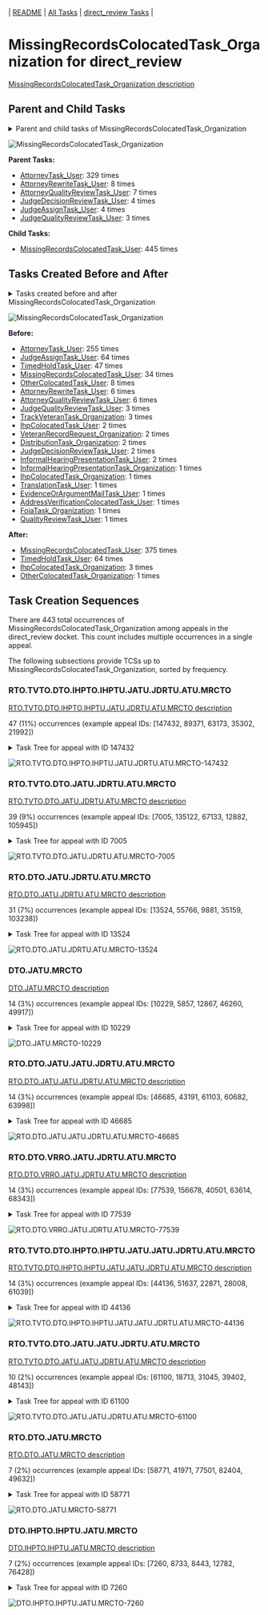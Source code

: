<!-- DO NOT EDIT THIS FILE.  This file is autogenerated. -->
| [README](../README.md) | [All Tasks](../alltasks.md) | [direct_review Tasks](tasklist.md) |

# MissingRecordsColocatedTask_Organization for direct_review

[MissingRecordsColocatedTask_Organization description](../descr/MissingRecordsColocatedTask_Organization.md)

## Parent and Child Tasks

<details><summary markdown='span'>Parent and child tasks of MissingRecordsColocatedTask_Organization
</summary>

```
digraph G {
rankdir=LR;
node [shape=box]
"MissingRecordsColocatedTask_Organization" -> "MissingRecordsColocatedTask_User" [label=445]
"AttorneyTask_User" -> "MissingRecordsColocatedTask_Organization" [label=329]
"AttorneyRewriteTask_User" -> "MissingRecordsColocatedTask_Organization" [label=8]
"AttorneyQualityReviewTask_User" -> "MissingRecordsColocatedTask_Organization" [label=7]
"JudgeDecisionReviewTask_User" -> "MissingRecordsColocatedTask_Organization" [label=4]
"JudgeAssignTask_User" -> "MissingRecordsColocatedTask_Organization" [label=4]
"JudgeQualityReviewTask_User" -> "MissingRecordsColocatedTask_Organization" [label=3]
}
```
</details>

![MissingRecordsColocatedTask_Organization](dot/MissingRecordsColocatedTask_Organization-parentchild.dot.png)

**Parent Tasks:**

   * [AttorneyTask_User](AttorneyTask_User.md): 329 times
   * [AttorneyRewriteTask_User](AttorneyRewriteTask_User.md): 8 times
   * [AttorneyQualityReviewTask_User](AttorneyQualityReviewTask_User.md): 7 times
   * [JudgeDecisionReviewTask_User](JudgeDecisionReviewTask_User.md): 4 times
   * [JudgeAssignTask_User](JudgeAssignTask_User.md): 4 times
   * [JudgeQualityReviewTask_User](JudgeQualityReviewTask_User.md): 3 times

**Child Tasks:**

   * [MissingRecordsColocatedTask_User](MissingRecordsColocatedTask_User.md): 445 times

## Tasks Created Before and After

<details><summary markdown='span'>Tasks created before and after MissingRecordsColocatedTask_Organization</summary>

```
digraph G {
rankdir=LR;

"MissingRecordsColocatedTask_Organization" -> "MissingRecordsColocatedTask_User" [label=375]
"MissingRecordsColocatedTask_Organization" -> "TimedHoldTask_User" [label=64]
"MissingRecordsColocatedTask_Organization" -> "IhpColocatedTask_Organization" [label=3]
"MissingRecordsColocatedTask_Organization" -> "OtherColocatedTask_Organization" [label=1]
"AttorneyTask_User" -> "MissingRecordsColocatedTask_Organization" [label=255]
"JudgeAssignTask_User" -> "MissingRecordsColocatedTask_Organization" [label=64]
"TimedHoldTask_User" -> "MissingRecordsColocatedTask_Organization" [label=47]
"MissingRecordsColocatedTask_User" -> "MissingRecordsColocatedTask_Organization" [label=34]
"OtherColocatedTask_User" -> "MissingRecordsColocatedTask_Organization" [label=8]
"AttorneyRewriteTask_User" -> "MissingRecordsColocatedTask_Organization" [label=6]
"AttorneyQualityReviewTask_User" -> "MissingRecordsColocatedTask_Organization" [label=6]
"TrackVeteranTask_Organization" -> "MissingRecordsColocatedTask_Organization" [label=3]
"JudgeQualityReviewTask_User" -> "MissingRecordsColocatedTask_Organization" [label=3]
"VeteranRecordRequest_Organization" -> "MissingRecordsColocatedTask_Organization" [label=2]
"JudgeDecisionReviewTask_User" -> "MissingRecordsColocatedTask_Organization" [label=2]
"InformalHearingPresentationTask_User" -> "MissingRecordsColocatedTask_Organization" [label=2]
"IhpColocatedTask_User" -> "MissingRecordsColocatedTask_Organization" [label=2]
"DistributionTask_Organization" -> "MissingRecordsColocatedTask_Organization" [label=2]
"TranslationTask_User" -> "MissingRecordsColocatedTask_Organization" [label=1]
"QualityReviewTask_User" -> "MissingRecordsColocatedTask_Organization" [label=1]
"InformalHearingPresentationTask_Organization" -> "MissingRecordsColocatedTask_Organization" [label=1]
"IhpColocatedTask_Organization" -> "MissingRecordsColocatedTask_Organization" [label=1]
"FoiaTask_Organization" -> "MissingRecordsColocatedTask_Organization" [label=1]
"EvidenceOrArgumentMailTask_User" -> "MissingRecordsColocatedTask_Organization" [label=1]
"AddressVerificationColocatedTask_User" -> "MissingRecordsColocatedTask_Organization" [label=1]
}
```
</details>

![MissingRecordsColocatedTask_Organization](dot/MissingRecordsColocatedTask_Organization.dot.png)

**Before:**

   * [AttorneyTask_User](AttorneyTask_User.md): 255 times
   * [JudgeAssignTask_User](JudgeAssignTask_User.md): 64 times
   * [TimedHoldTask_User](TimedHoldTask_User.md): 47 times
   * [MissingRecordsColocatedTask_User](MissingRecordsColocatedTask_User.md): 34 times
   * [OtherColocatedTask_User](OtherColocatedTask_User.md): 8 times
   * [AttorneyRewriteTask_User](AttorneyRewriteTask_User.md): 6 times
   * [AttorneyQualityReviewTask_User](AttorneyQualityReviewTask_User.md): 6 times
   * [JudgeQualityReviewTask_User](JudgeQualityReviewTask_User.md): 3 times
   * [TrackVeteranTask_Organization](TrackVeteranTask_Organization.md): 3 times
   * [IhpColocatedTask_User](IhpColocatedTask_User.md): 2 times
   * [VeteranRecordRequest_Organization](VeteranRecordRequest_Organization.md): 2 times
   * [DistributionTask_Organization](DistributionTask_Organization.md): 2 times
   * [JudgeDecisionReviewTask_User](JudgeDecisionReviewTask_User.md): 2 times
   * [InformalHearingPresentationTask_User](InformalHearingPresentationTask_User.md): 2 times
   * [InformalHearingPresentationTask_Organization](InformalHearingPresentationTask_Organization.md): 1 times
   * [IhpColocatedTask_Organization](IhpColocatedTask_Organization.md): 1 times
   * [TranslationTask_User](TranslationTask_User.md): 1 times
   * [EvidenceOrArgumentMailTask_User](EvidenceOrArgumentMailTask_User.md): 1 times
   * [AddressVerificationColocatedTask_User](AddressVerificationColocatedTask_User.md): 1 times
   * [FoiaTask_Organization](FoiaTask_Organization.md): 1 times
   * [QualityReviewTask_User](QualityReviewTask_User.md): 1 times

**After:**

   * [MissingRecordsColocatedTask_User](MissingRecordsColocatedTask_User.md): 375 times
   * [TimedHoldTask_User](TimedHoldTask_User.md): 64 times
   * [IhpColocatedTask_Organization](IhpColocatedTask_Organization.md): 3 times
   * [OtherColocatedTask_Organization](OtherColocatedTask_Organization.md): 1 times

## Task Creation Sequences

There are 443 total occurrences of MissingRecordsColocatedTask_Organization among appeals in the direct_review docket.  This count includes multiple occurrences in a single appeal.

The following subsections provide TCSs up to MissingRecordsColocatedTask_Organization, sorted by frequency.

### RTO.TVTO.DTO.IHPTO.IHPTU.JATU.JDRTU.ATU.MRCTO

[RTO.TVTO.DTO.IHPTO.IHPTU.JATU.JDRTU.ATU.MRCTO description](../descr/RTO.TVTO.DTO.IHPTO.IHPTU.JATU.JDRTU.ATU.MRCTO.md)

47 (11%) occurrences (example appeal IDs: [147432, 89371, 63173, 35302, 21992])

<details><summary markdown='span'>Task Tree for appeal with ID 147432</summary>

```
@startuml
skinparam {
  ObjectBorderColor #555
  ObjectBorderThickness 0
  ObjectFontStyle bold
  ObjectFontSize 14
  ObjectAttributeFontColor #333
  ObjectAttributeFontSize 12
}
  object 0.RootTask #8dd3c7 {
Organization
}
  object 1.TrackVeteranTask #bebada {
Organization
}
  object 2.DistributionTask #ffffb3 {
Organization
}
  object 3.InformalHearingPresentationTask #fdb462 {
Organization
}
  object 4.InformalHearingPresentationTask #fdb462 {
User
}
  object 5.JudgeAssignTask #ccebc5 {
User
}
  object 6.JudgeDecisionReviewTask #d9d9d9 {
User
}
  object 7.AttorneyTask #bc80bd {
User
}
  object 8.MissingRecordsColocatedTask #bebada {
Organization  <back:white>    </back>
}
  object 9.MissingRecordsColocatedTask #bebada {
User
}
  object 10.TimedHoldTask #fccde5 {
User
}
  object 11.TimedHoldTask #fccde5 {
User
}
  object 12.MissingRecordsColocatedTask #bebada {
Organization  <back:white>    </back>
}
  object 13.MissingRecordsColocatedTask #bebada {
User
}
  object 14.TimedHoldTask #fccde5 {
User
}
0.RootTask -- 1.TrackVeteranTask
0.RootTask -- 2.DistributionTask
2.DistributionTask -- 3.InformalHearingPresentationTask
3.InformalHearingPresentationTask -- 4.InformalHearingPresentationTask
0.RootTask -- 5.JudgeAssignTask
0.RootTask -- 6.JudgeDecisionReviewTask
6.JudgeDecisionReviewTask -- 7.AttorneyTask
7.AttorneyTask -- 8.MissingRecordsColocatedTask
8.MissingRecordsColocatedTask -- 9.MissingRecordsColocatedTask
9.MissingRecordsColocatedTask -- 10.TimedHoldTask
9.MissingRecordsColocatedTask -- 11.TimedHoldTask
7.AttorneyTask -- 12.MissingRecordsColocatedTask
12.MissingRecordsColocatedTask -- 13.MissingRecordsColocatedTask
13.MissingRecordsColocatedTask -- 14.TimedHoldTask
@enduml
```
</details>

![RTO.TVTO.DTO.IHPTO.IHPTU.JATU.JDRTU.ATU.MRCTO-147432](uml/RTO.TVTO.DTO.IHPTO.IHPTU.JATU.JDRTU.ATU.MRCTO-147432.png)

### RTO.TVTO.DTO.JATU.JDRTU.ATU.MRCTO

[RTO.TVTO.DTO.JATU.JDRTU.ATU.MRCTO description](../descr/RTO.TVTO.DTO.JATU.JDRTU.ATU.MRCTO.md)

39 (9%) occurrences (example appeal IDs: [7005, 135122, 67133, 12882, 105945])

<details><summary markdown='span'>Task Tree for appeal with ID 7005</summary>

```
@startuml
skinparam {
  ObjectBorderColor #555
  ObjectBorderThickness 0
  ObjectFontStyle bold
  ObjectFontSize 14
  ObjectAttributeFontColor #333
  ObjectAttributeFontSize 12
}
  object 0.RootTask #8dd3c7 {
Organization
}
  object 1.TrackVeteranTask #bebada {
Organization
}
  object 2.DistributionTask #ffffb3 {
Organization
}
  object 3.JudgeAssignTask #ccebc5 {
User
}
  object 4.JudgeDecisionReviewTask #d9d9d9 {
User
}
  object 5.AttorneyTask #bc80bd {
User
}
  object 6.MissingRecordsColocatedTask #bebada {
Organization  <back:white>    </back>
}
  object 7.MissingRecordsColocatedTask #bebada {
User
}
  object 8.BvaDispatchTask #b3de69 {
Organization
}
  object 9.BvaDispatchTask #b3de69 {
User
}
0.RootTask -- 1.TrackVeteranTask
0.RootTask -- 2.DistributionTask
0.RootTask -- 3.JudgeAssignTask
0.RootTask -- 4.JudgeDecisionReviewTask
4.JudgeDecisionReviewTask -- 5.AttorneyTask
5.AttorneyTask -- 6.MissingRecordsColocatedTask
6.MissingRecordsColocatedTask -- 7.MissingRecordsColocatedTask
0.RootTask -- 8.BvaDispatchTask
8.BvaDispatchTask -- 9.BvaDispatchTask
@enduml
```
</details>

![RTO.TVTO.DTO.JATU.JDRTU.ATU.MRCTO-7005](uml/RTO.TVTO.DTO.JATU.JDRTU.ATU.MRCTO-7005.png)

### RTO.DTO.JATU.JDRTU.ATU.MRCTO

[RTO.DTO.JATU.JDRTU.ATU.MRCTO description](../descr/RTO.DTO.JATU.JDRTU.ATU.MRCTO.md)

31 (7%) occurrences (example appeal IDs: [13524, 55766, 9881, 35159, 103238])

<details><summary markdown='span'>Task Tree for appeal with ID 13524</summary>

```
@startuml
skinparam {
  ObjectBorderColor #555
  ObjectBorderThickness 0
  ObjectFontStyle bold
  ObjectFontSize 14
  ObjectAttributeFontColor #333
  ObjectAttributeFontSize 12
}
  object 0.RootTask #8dd3c7 {
Organization
}
  object 1.DistributionTask #ffffb3 {
Organization
}
  object 2.JudgeAssignTask #ccebc5 {
User
}
  object 3.JudgeDecisionReviewTask #d9d9d9 {
User
}
  object 4.AttorneyTask #bc80bd {
User
}
  object 5.MissingRecordsColocatedTask #bebada {
Organization  <back:white>    </back>
}
  object 6.MissingRecordsColocatedTask #bebada {
User
}
  object 7.TrackVeteranTask #bebada {
Organization
}
  object 8.TimedHoldTask #fccde5 {
User
}
  object 9.BvaDispatchTask #b3de69 {
Organization
}
  object 10.BvaDispatchTask #b3de69 {
User
}
  object 11.BvaDispatchTask #b3de69 {
User
}
  object 12.EvidenceOrArgumentMailTask #ffffb3 {
Organization
}
  object 13.EvidenceOrArgumentMailTask #ffffb3 {
Organization
}
  object 14.EvidenceOrArgumentMailTask #ffffb3 {
User
}
  object 15.EvidenceOrArgumentMailTask #ffffb3 {
User
}
0.RootTask -- 1.DistributionTask
0.RootTask -- 2.JudgeAssignTask
0.RootTask -- 3.JudgeDecisionReviewTask
3.JudgeDecisionReviewTask -- 4.AttorneyTask
4.AttorneyTask -- 5.MissingRecordsColocatedTask
5.MissingRecordsColocatedTask -- 6.MissingRecordsColocatedTask
0.RootTask -- 7.TrackVeteranTask
6.MissingRecordsColocatedTask -- 8.TimedHoldTask
0.RootTask -- 9.BvaDispatchTask
9.BvaDispatchTask -- 10.BvaDispatchTask
9.BvaDispatchTask -- 11.BvaDispatchTask
0.RootTask -- 12.EvidenceOrArgumentMailTask
12.EvidenceOrArgumentMailTask -- 13.EvidenceOrArgumentMailTask
13.EvidenceOrArgumentMailTask -- 14.EvidenceOrArgumentMailTask
13.EvidenceOrArgumentMailTask -- 15.EvidenceOrArgumentMailTask
@enduml
```
</details>

![RTO.DTO.JATU.JDRTU.ATU.MRCTO-13524](uml/RTO.DTO.JATU.JDRTU.ATU.MRCTO-13524.png)

### DTO.JATU.MRCTO

[DTO.JATU.MRCTO description](../descr/DTO.JATU.MRCTO.md)

14 (3%) occurrences (example appeal IDs: [10229, 5857, 12867, 46260, 49917])

<details><summary markdown='span'>Task Tree for appeal with ID 10229</summary>

```
@startuml
skinparam {
  ObjectBorderColor #555
  ObjectBorderThickness 0
  ObjectFontStyle bold
  ObjectFontSize 14
  ObjectAttributeFontColor #333
  ObjectAttributeFontSize 12
}
  object 0.RootTask #8dd3c7 {
Organization
}
  object 1.DistributionTask #ffffb3 {
Organization
}
  object 2.JudgeAssignTask #ccebc5 {
User
}
  object 3.JudgeDecisionReviewTask #d9d9d9 {
User
}
  object 4.AttorneyTask #bc80bd {
User
}
  object 5.MissingRecordsColocatedTask #bebada {
Organization  <back:white>    </back>
}
  object 6.MissingRecordsColocatedTask #bebada {
User
}
  object 7.TimedHoldTask #fccde5 {
User
}
  object 8.OtherColocatedTask #80b1d3 {
Organization
}
  object 9.OtherColocatedTask #80b1d3 {
User
}
  object 10.TimedHoldTask #fccde5 {
User
}
0.RootTask -- 1.DistributionTask
0.RootTask -- 2.JudgeAssignTask
0.RootTask -- 3.JudgeDecisionReviewTask
3.JudgeDecisionReviewTask -- 4.AttorneyTask
4.AttorneyTask -- 5.MissingRecordsColocatedTask
5.MissingRecordsColocatedTask -- 6.MissingRecordsColocatedTask
6.MissingRecordsColocatedTask -- 7.TimedHoldTask
4.AttorneyTask -- 8.OtherColocatedTask
8.OtherColocatedTask -- 9.OtherColocatedTask
9.OtherColocatedTask -- 10.TimedHoldTask
@enduml
```
</details>

![DTO.JATU.MRCTO-10229](uml/DTO.JATU.MRCTO-10229.png)

### RTO.DTO.JATU.JATU.JDRTU.ATU.MRCTO

[RTO.DTO.JATU.JATU.JDRTU.ATU.MRCTO description](../descr/RTO.DTO.JATU.JATU.JDRTU.ATU.MRCTO.md)

14 (3%) occurrences (example appeal IDs: [46685, 43191, 61103, 60682, 63998])

<details><summary markdown='span'>Task Tree for appeal with ID 46685</summary>

```
@startuml
skinparam {
  ObjectBorderColor #555
  ObjectBorderThickness 0
  ObjectFontStyle bold
  ObjectFontSize 14
  ObjectAttributeFontColor #333
  ObjectAttributeFontSize 12
}
  object 0.RootTask #8dd3c7 {
Organization
}
  object 1.DistributionTask #ffffb3 {
Organization
}
  object 2.JudgeAssignTask #ccebc5 {
User
}
  object 3.JudgeDecisionReviewTask #d9d9d9 {
User
}
  object 4.AttorneyTask #bc80bd {
User
}
  object 5.JudgeAssignTask #ccebc5 {
User
}
  object 6.JudgeAssignTask #ccebc5 {
User
}
  object 7.JudgeDecisionReviewTask #d9d9d9 {
User
}
  object 8.AttorneyTask #bc80bd {
User
}
  object 9.MissingRecordsColocatedTask #bebada {
Organization  <back:white>    </back>
}
  object 10.MissingRecordsColocatedTask #bebada {
User
}
  object 11.MissingRecordsColocatedTask #bebada {
User
}
  object 12.TimedHoldTask #fccde5 {
User
}
  object 13.MissingRecordsColocatedTask #bebada {
Organization  <back:white>    </back>
}
  object 14.MissingRecordsColocatedTask #bebada {
User
}
  object 15.MissingRecordsColocatedTask #bebada {
User
}
  object 16.TimedHoldTask #fccde5 {
User
}
  object 17.VeteranRecordRequest #ffed6f {
Organization
}
  object 18.QualityReviewTask #fdb462 {
Organization
}
  object 19.QualityReviewTask #fdb462 {
User
}
  object 20.BvaDispatchTask #b3de69 {
Organization
}
  object 21.BvaDispatchTask #b3de69 {
User
}
0.RootTask -- 1.DistributionTask
0.RootTask -- 2.JudgeAssignTask
0.RootTask -- 3.JudgeDecisionReviewTask
3.JudgeDecisionReviewTask -- 4.AttorneyTask
0.RootTask -- 5.JudgeAssignTask
0.RootTask -- 6.JudgeAssignTask
0.RootTask -- 7.JudgeDecisionReviewTask
7.JudgeDecisionReviewTask -- 8.AttorneyTask
8.AttorneyTask -- 9.MissingRecordsColocatedTask
9.MissingRecordsColocatedTask -- 10.MissingRecordsColocatedTask
9.MissingRecordsColocatedTask -- 11.MissingRecordsColocatedTask
11.MissingRecordsColocatedTask -- 12.TimedHoldTask
8.AttorneyTask -- 13.MissingRecordsColocatedTask
13.MissingRecordsColocatedTask -- 14.MissingRecordsColocatedTask
13.MissingRecordsColocatedTask -- 15.MissingRecordsColocatedTask
15.MissingRecordsColocatedTask -- 16.TimedHoldTask
0.RootTask -- 17.VeteranRecordRequest
0.RootTask -- 18.QualityReviewTask
18.QualityReviewTask -- 19.QualityReviewTask
0.RootTask -- 20.BvaDispatchTask
20.BvaDispatchTask -- 21.BvaDispatchTask
@enduml
```
</details>

![RTO.DTO.JATU.JATU.JDRTU.ATU.MRCTO-46685](uml/RTO.DTO.JATU.JATU.JDRTU.ATU.MRCTO-46685.png)

### RTO.DTO.VRRO.JATU.JDRTU.ATU.MRCTO

[RTO.DTO.VRRO.JATU.JDRTU.ATU.MRCTO description](../descr/RTO.DTO.VRRO.JATU.JDRTU.ATU.MRCTO.md)

14 (3%) occurrences (example appeal IDs: [77539, 156678, 40501, 63614, 68343])

<details><summary markdown='span'>Task Tree for appeal with ID 77539</summary>

```
@startuml
skinparam {
  ObjectBorderColor #555
  ObjectBorderThickness 0
  ObjectFontStyle bold
  ObjectFontSize 14
  ObjectAttributeFontColor #333
  ObjectAttributeFontSize 12
}
  object 0.RootTask #8dd3c7 {
Organization
}
  object 1.DistributionTask #ffffb3 {
Organization
}
  object 2.VeteranRecordRequest #ffed6f {
Organization
}
  object 3.JudgeAssignTask #ccebc5 {
User
}
  object 4.JudgeAssignTask #ccebc5 {
User
}
  object 5.JudgeAssignTask #ccebc5 {
User
}
  object 6.JudgeDecisionReviewTask #d9d9d9 {
User
}
  object 7.AttorneyTask #bc80bd {
User
}
  object 8.MissingRecordsColocatedTask #bebada {
Organization  <back:white>    </back>
}
  object 9.MissingRecordsColocatedTask #bebada {
User
}
  object 10.TimedHoldTask #fccde5 {
User
}
  object 11.TimedHoldTask #fccde5 {
User
}
  object 12.BvaDispatchTask #b3de69 {
Organization
}
  object 13.BvaDispatchTask #b3de69 {
User
}
  object 14.BvaDispatchTask #b3de69 {
User
}
0.RootTask -- 1.DistributionTask
0.RootTask -- 2.VeteranRecordRequest
0.RootTask -- 3.JudgeAssignTask
0.RootTask -- 4.JudgeAssignTask
0.RootTask -- 5.JudgeAssignTask
0.RootTask -- 6.JudgeDecisionReviewTask
6.JudgeDecisionReviewTask -- 7.AttorneyTask
7.AttorneyTask -- 8.MissingRecordsColocatedTask
8.MissingRecordsColocatedTask -- 9.MissingRecordsColocatedTask
9.MissingRecordsColocatedTask -- 10.TimedHoldTask
9.MissingRecordsColocatedTask -- 11.TimedHoldTask
0.RootTask -- 12.BvaDispatchTask
12.BvaDispatchTask -- 13.BvaDispatchTask
12.BvaDispatchTask -- 14.BvaDispatchTask
@enduml
```
</details>

![RTO.DTO.VRRO.JATU.JDRTU.ATU.MRCTO-77539](uml/RTO.DTO.VRRO.JATU.JDRTU.ATU.MRCTO-77539.png)

### RTO.TVTO.DTO.IHPTO.IHPTU.JATU.JATU.JDRTU.ATU.MRCTO

[RTO.TVTO.DTO.IHPTO.IHPTU.JATU.JATU.JDRTU.ATU.MRCTO description](../descr/RTO.TVTO.DTO.IHPTO.IHPTU.JATU.JATU.JDRTU.ATU.MRCTO.md)

14 (3%) occurrences (example appeal IDs: [44136, 51637, 22871, 28008, 61039])

<details><summary markdown='span'>Task Tree for appeal with ID 44136</summary>

```
@startuml
skinparam {
  ObjectBorderColor #555
  ObjectBorderThickness 0
  ObjectFontStyle bold
  ObjectFontSize 14
  ObjectAttributeFontColor #333
  ObjectAttributeFontSize 12
}
  object 0.RootTask #8dd3c7 {
Organization
}
  object 1.TrackVeteranTask #bebada {
Organization
}
  object 2.DistributionTask #ffffb3 {
Organization
}
  object 3.InformalHearingPresentationTask #fdb462 {
Organization
}
  object 4.InformalHearingPresentationTask #fdb462 {
User
}
  object 5.JudgeAssignTask #ccebc5 {
User
}
  object 6.JudgeDecisionReviewTask #d9d9d9 {
User
}
  object 7.AttorneyTask #bc80bd {
User
}
  object 8.JudgeAssignTask #ccebc5 {
User
}
  object 9.JudgeAssignTask #ccebc5 {
User
}
  object 10.JudgeDecisionReviewTask #d9d9d9 {
User
}
  object 11.AttorneyTask #bc80bd {
User
}
  object 12.MissingRecordsColocatedTask #bebada {
Organization  <back:white>    </back>
}
  object 13.MissingRecordsColocatedTask #bebada {
User
}
  object 14.TimedHoldTask #fccde5 {
User
}
  object 15.TimedHoldTask #fccde5 {
User
}
  object 16.MissingRecordsColocatedTask #bebada {
User
}
  object 17.TimedHoldTask #fccde5 {
User
}
  object 18.BvaDispatchTask #b3de69 {
Organization
}
  object 19.BvaDispatchTask #b3de69 {
User
}
0.RootTask -- 1.TrackVeteranTask
0.RootTask -- 2.DistributionTask
2.DistributionTask -- 3.InformalHearingPresentationTask
3.InformalHearingPresentationTask -- 4.InformalHearingPresentationTask
0.RootTask -- 5.JudgeAssignTask
0.RootTask -- 6.JudgeDecisionReviewTask
6.JudgeDecisionReviewTask -- 7.AttorneyTask
0.RootTask -- 8.JudgeAssignTask
0.RootTask -- 9.JudgeAssignTask
0.RootTask -- 10.JudgeDecisionReviewTask
10.JudgeDecisionReviewTask -- 11.AttorneyTask
11.AttorneyTask -- 12.MissingRecordsColocatedTask
12.MissingRecordsColocatedTask -- 13.MissingRecordsColocatedTask
13.MissingRecordsColocatedTask -- 14.TimedHoldTask
13.MissingRecordsColocatedTask -- 15.TimedHoldTask
12.MissingRecordsColocatedTask -- 16.MissingRecordsColocatedTask
16.MissingRecordsColocatedTask -- 17.TimedHoldTask
0.RootTask -- 18.BvaDispatchTask
18.BvaDispatchTask -- 19.BvaDispatchTask
@enduml
```
</details>

![RTO.TVTO.DTO.IHPTO.IHPTU.JATU.JATU.JDRTU.ATU.MRCTO-44136](uml/RTO.TVTO.DTO.IHPTO.IHPTU.JATU.JATU.JDRTU.ATU.MRCTO-44136.png)

### RTO.TVTO.DTO.JATU.JATU.JDRTU.ATU.MRCTO

[RTO.TVTO.DTO.JATU.JATU.JDRTU.ATU.MRCTO description](../descr/RTO.TVTO.DTO.JATU.JATU.JDRTU.ATU.MRCTO.md)

10 (2%) occurrences (example appeal IDs: [61100, 18713, 31045, 39402, 48143])

<details><summary markdown='span'>Task Tree for appeal with ID 61100</summary>

```
@startuml
skinparam {
  ObjectBorderColor #555
  ObjectBorderThickness 0
  ObjectFontStyle bold
  ObjectFontSize 14
  ObjectAttributeFontColor #333
  ObjectAttributeFontSize 12
}
  object 0.RootTask #8dd3c7 {
Organization
}
  object 1.TrackVeteranTask #bebada {
Organization
}
  object 2.DistributionTask #ffffb3 {
Organization
}
  object 3.JudgeAssignTask #ccebc5 {
User
}
  object 4.JudgeDecisionReviewTask #d9d9d9 {
User
}
  object 5.AttorneyTask #bc80bd {
User
}
  object 6.JudgeAssignTask #ccebc5 {
User
}
  object 7.JudgeAssignTask #ccebc5 {
User
}
  object 8.JudgeDecisionReviewTask #d9d9d9 {
User
}
  object 9.AttorneyTask #bc80bd {
User
}
  object 10.MissingRecordsColocatedTask #bebada {
Organization  <back:white>    </back>
}
  object 11.MissingRecordsColocatedTask #bebada {
User
}
  object 12.TimedHoldTask #fccde5 {
User
}
  object 13.TimedHoldTask #fccde5 {
User
}
  object 14.MissingRecordsColocatedTask #bebada {
User
}
  object 15.TimedHoldTask #fccde5 {
User
}
  object 16.TimedHoldTask #fccde5 {
User
}
  object 17.TimedHoldTask #fccde5 {
User
}
0.RootTask -- 1.TrackVeteranTask
0.RootTask -- 2.DistributionTask
0.RootTask -- 3.JudgeAssignTask
0.RootTask -- 4.JudgeDecisionReviewTask
4.JudgeDecisionReviewTask -- 5.AttorneyTask
0.RootTask -- 6.JudgeAssignTask
0.RootTask -- 7.JudgeAssignTask
0.RootTask -- 8.JudgeDecisionReviewTask
8.JudgeDecisionReviewTask -- 9.AttorneyTask
9.AttorneyTask -- 10.MissingRecordsColocatedTask
10.MissingRecordsColocatedTask -- 11.MissingRecordsColocatedTask
11.MissingRecordsColocatedTask -- 12.TimedHoldTask
11.MissingRecordsColocatedTask -- 13.TimedHoldTask
10.MissingRecordsColocatedTask -- 14.MissingRecordsColocatedTask
14.MissingRecordsColocatedTask -- 15.TimedHoldTask
14.MissingRecordsColocatedTask -- 16.TimedHoldTask
14.MissingRecordsColocatedTask -- 17.TimedHoldTask
@enduml
```
</details>

![RTO.TVTO.DTO.JATU.JATU.JDRTU.ATU.MRCTO-61100](uml/RTO.TVTO.DTO.JATU.JATU.JDRTU.ATU.MRCTO-61100.png)

### RTO.DTO.JATU.MRCTO

[RTO.DTO.JATU.MRCTO description](../descr/RTO.DTO.JATU.MRCTO.md)

7 (2%) occurrences (example appeal IDs: [58771, 41971, 77501, 82404, 49632])

<details><summary markdown='span'>Task Tree for appeal with ID 58771</summary>

```
@startuml
skinparam {
  ObjectBorderColor #555
  ObjectBorderThickness 0
  ObjectFontStyle bold
  ObjectFontSize 14
  ObjectAttributeFontColor #333
  ObjectAttributeFontSize 12
}
  object 0.RootTask #8dd3c7 {
Organization
}
  object 1.DistributionTask #ffffb3 {
Organization
}
  object 2.JudgeAssignTask #ccebc5 {
User
}
  object 3.JudgeDecisionReviewTask #d9d9d9 {
User
}
  object 4.AttorneyTask #bc80bd {
User
}
  object 5.MissingRecordsColocatedTask #bebada {
Organization  <back:white>    </back>
}
  object 6.MissingRecordsColocatedTask #bebada {
User
}
  object 7.JudgeAssignTask #ccebc5 {
User
}
  object 8.JudgeAssignTask #ccebc5 {
User
}
  object 9.JudgeAssignTask #ccebc5 {
User
}
  object 10.JudgeDecisionReviewTask #d9d9d9 {
User
}
  object 11.AttorneyTask #bc80bd {
User
}
  object 12.BvaDispatchTask #b3de69 {
Organization
}
  object 13.BvaDispatchTask #b3de69 {
User
}
0.RootTask -- 1.DistributionTask
0.RootTask -- 2.JudgeAssignTask
0.RootTask -- 3.JudgeDecisionReviewTask
3.JudgeDecisionReviewTask -- 4.AttorneyTask
4.AttorneyTask -- 5.MissingRecordsColocatedTask
5.MissingRecordsColocatedTask -- 6.MissingRecordsColocatedTask
0.RootTask -- 7.JudgeAssignTask
0.RootTask -- 8.JudgeAssignTask
0.RootTask -- 9.JudgeAssignTask
0.RootTask -- 10.JudgeDecisionReviewTask
10.JudgeDecisionReviewTask -- 11.AttorneyTask
0.RootTask -- 12.BvaDispatchTask
12.BvaDispatchTask -- 13.BvaDispatchTask
@enduml
```
</details>

![RTO.DTO.JATU.MRCTO-58771](uml/RTO.DTO.JATU.MRCTO-58771.png)

### DTO.IHPTO.IHPTU.JATU.MRCTO

[DTO.IHPTO.IHPTU.JATU.MRCTO description](../descr/DTO.IHPTO.IHPTU.JATU.MRCTO.md)

7 (2%) occurrences (example appeal IDs: [7260, 8733, 8443, 12782, 76428])

<details><summary markdown='span'>Task Tree for appeal with ID 7260</summary>

```
@startuml
skinparam {
  ObjectBorderColor #555
  ObjectBorderThickness 0
  ObjectFontStyle bold
  ObjectFontSize 14
  ObjectAttributeFontColor #333
  ObjectAttributeFontSize 12
}
  object 0.RootTask #8dd3c7 {
Organization
}
  object 1.TrackVeteranTask #bebada {
Organization
}
  object 2.DistributionTask #ffffb3 {
Organization
}
  object 3.InformalHearingPresentationTask #fdb462 {
Organization
}
  object 4.VeteranRecordRequest #ffed6f {
Organization
}
  object 5.InformalHearingPresentationTask #fdb462 {
User
}
  object 6.JudgeAssignTask #ccebc5 {
User
}
  object 7.JudgeDecisionReviewTask #d9d9d9 {
User
}
  object 8.AttorneyTask #bc80bd {
User
}
  object 9.MissingRecordsColocatedTask #bebada {
Organization  <back:white>    </back>
}
  object 10.MissingRecordsColocatedTask #bebada {
User
}
  object 11.IhpColocatedTask #bc80bd {
Organization
}
  object 12.IhpColocatedTask #bc80bd {
User
}
  object 13.TimedHoldTask #fccde5 {
User
}
  object 14.TimedHoldTask #fccde5 {
User
}
  object 15.TimedHoldTask #fccde5 {
User
}
  object 16.TimedHoldTask #fccde5 {
User
}
  object 17.TimedHoldTask #fccde5 {
User
}
  object 18.TimedHoldTask #fccde5 {
User
}
  object 19.MissingRecordsColocatedTask #bebada {
User
}
  object 20.TimedHoldTask #fccde5 {
User
}
  object 21.MissingRecordsColocatedTask #bebada {
Organization  <back:white>    </back>
}
  object 22.MissingRecordsColocatedTask #bebada {
User
}
  object 23.TimedHoldTask #fccde5 {
User
}
  object 24.TimedHoldTask #fccde5 {
User
}
  object 25.TimedHoldTask #fccde5 {
User
}
  object 26.TimedHoldTask #fccde5 {
User
}
  object 27.TimedHoldTask #fccde5 {
User
}
  object 28.JudgeAssignTask #ccebc5 {
User
}
  object 29.JudgeAssignTask #ccebc5 {
User
}
  object 30.JudgeDecisionReviewTask #d9d9d9 {
User
}
  object 31.AttorneyTask #bc80bd {
User
}
0.RootTask -- 1.TrackVeteranTask
0.RootTask -- 2.DistributionTask
2.DistributionTask -- 3.InformalHearingPresentationTask
0.RootTask -- 4.VeteranRecordRequest
3.InformalHearingPresentationTask -- 5.InformalHearingPresentationTask
0.RootTask -- 6.JudgeAssignTask
0.RootTask -- 7.JudgeDecisionReviewTask
7.JudgeDecisionReviewTask -- 8.AttorneyTask
8.AttorneyTask -- 9.MissingRecordsColocatedTask
9.MissingRecordsColocatedTask -- 10.MissingRecordsColocatedTask
8.AttorneyTask -- 11.IhpColocatedTask
11.IhpColocatedTask -- 12.IhpColocatedTask
10.MissingRecordsColocatedTask -- 13.TimedHoldTask
10.MissingRecordsColocatedTask -- 14.TimedHoldTask
12.IhpColocatedTask -- 15.TimedHoldTask
12.IhpColocatedTask -- 16.TimedHoldTask
12.IhpColocatedTask -- 17.TimedHoldTask
10.MissingRecordsColocatedTask -- 18.TimedHoldTask
9.MissingRecordsColocatedTask -- 19.MissingRecordsColocatedTask
19.MissingRecordsColocatedTask -- 20.TimedHoldTask
8.AttorneyTask -- 21.MissingRecordsColocatedTask
21.MissingRecordsColocatedTask -- 22.MissingRecordsColocatedTask
22.MissingRecordsColocatedTask -- 23.TimedHoldTask
22.MissingRecordsColocatedTask -- 24.TimedHoldTask
22.MissingRecordsColocatedTask -- 25.TimedHoldTask
22.MissingRecordsColocatedTask -- 26.TimedHoldTask
22.MissingRecordsColocatedTask -- 27.TimedHoldTask
0.RootTask -- 28.JudgeAssignTask
0.RootTask -- 29.JudgeAssignTask
0.RootTask -- 30.JudgeDecisionReviewTask
30.JudgeDecisionReviewTask -- 31.AttorneyTask
@enduml
```
</details>

![DTO.IHPTO.IHPTU.JATU.MRCTO-7260](uml/DTO.IHPTO.IHPTU.JATU.MRCTO-7260.png)


